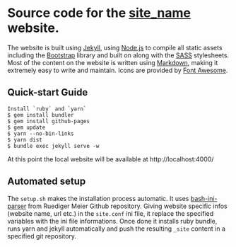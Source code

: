 # Source code for the [site_name](site_url) website.

The website is built using [Jekyll][jekyll], using [Node.js][node] to compile
all static assets including the [Bootstrap][bootstrap] library and built on
along with the [SASS][sass] stylesheets. Most of the content on the website is
written using [Markdown][markdown], making it extremely easy to write and maintain.
Icons are provided by [Font Awesome][fa].

[jekyll]: http://jekyllrb.com/
[node]: http://nodejs.org/
[grunt]: http://gruntjs.com/
[bootstrap]: http://getbootstrap.com/
[fa]: http://fontawesome.io/
[sass]: https://sass-lang.com/
[markdown]: https://daringfireball.net/projects/markdown/

## Quick-start Guide

    Install `ruby` and `yarn`
    $ gem install bundler
    $ gem install github-pages
    $ gem update
    $ yarn --no-bin-links
    $ yarn dist
    $ bundle exec jekyll serve -w

At this point the local website will be available at http://localhost:4000/

## Automated setup

The `setup.sh` makes the installation process automatic.
It uses [bash-ini-parser](https://github.com/rudimeier/bash_ini_parser)
from Ruediger Meier Github repository.
Giving website specific infos (website name, url etc.) in the `site.conf`
ini file, it replace the specified variables with the ini file informations.
Once done it installs ruby bundle, runs yarn and jekyll automatically and push
the resulting `_site` content in a specified git repository.
